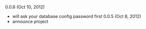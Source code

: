 0.0.6 (Oct 10, 2012)
  * will ask your database config password first
0.0.5 (Oct 8, 2012)
  * announce project